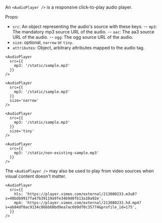 An `<AudioPlayer />` is a responsive click-to-play audio player.

Props:
- `src`: An object representing the audio's source with these keys:
-- `mp3`: The mandatory mp3 source URL of the audio.
-- `aac`: The aa3 source URL of the audio.
-- `ogg`: The ogg source URL of the audio.
- `size`: optional, `narrow` or `tiny`.
- `attributes`: Object, arbitrary attributes mapped to the audio tag.


```react
<AudioPlayer
  src={{
    mp3: '/static/sample.mp3'
  }}
/>
```

```react
<AudioPlayer
  src={{
    mp3: '/static/sample.mp3'
  }}
  size='narrow'
/>
```


```react
<AudioPlayer
  src={{
    mp3: '/static/sample.mp3'
  }}
  size='tiny'
/>
```

```react
<AudioPlayer
  src={{
    mp3: '/static/non-existing-sample.mp3'
  }}
/>
```

The `<AudioPlayer />` may also be used to play from video sources when visual content doesn't matter.

```react
<AudioPlayer
  src={{
    hls: 'https://player.vimeo.com/external/213080233.m3u8?s=40bdb9917fa47b39119a9fe34b9d0fb13a10a92e',
    mp4: 'https://player.vimeo.com/external/213080233.hd.mp4?s=ab84df0ac9134c86bb68bd9ea7ac6b9df0c35774&profile_id=175',
  }}
/>
```
